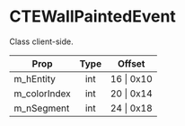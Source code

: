 # CTEWallPaintedEvent
Class client-side.

|Prop|Type|Offset|
|---|:-:|:-:|
|m_hEntity|int|16 \| 0x10|
|m_colorIndex|int|20 \| 0x14|
|m_nSegment|int|24 \| 0x18|
